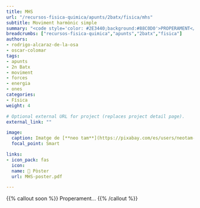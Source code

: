 ```yaml
---
title: MHS
url: "/recursos-fisica-quimica/apunts/2batx/fisica/mhs"
subtitle: Moviment harmònic simple
summary: "<code style='color: #2E3440;background:#88C0D0'>PROPERAMENT</code> <br> Moviment harmònic simple."
breadcrumbs: ["recursos-fisica-quimica","apunts","2batx","fisica"]
authors:
- rodrigo-alcaraz-de-la-osa
- oscar-colomar
tags:
- apunts
- 2n Batx
- moviment
- forces
- energia
- ones
categories:
- Física
weight: 4

# Optional external URL for project (replaces project detail page).
external_link: ""

image:
  caption: Imatge de [**neo tam**](https://pixabay.com/es/users/neotam-11291643/) en [Pixabay](https://pixabay.com/es/)
  focal_point: Smart

links:
- icon_pack: fas
  icon:
  name: 📜 Pòster
  url: MHS-poster.pdf

---
```


<!-- <iframe src="https://phet.colorado.edu/sims/html/masses-and-springs/latest/masses-and-springs_es.html" width="800" height="600" scrolling="no" allowfullscreen></iframe> -->

<!-- https://twitter.com/rayleighlord/status/1345689336549941248?s=21 -->

{{% callout soon %}}
Properament...
{{% /callout %}}